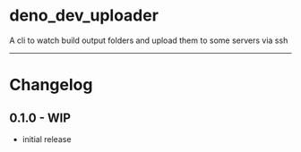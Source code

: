 # deno_dev_uploader

A cli to watch build output folders and upload them to some servers via ssh

---

# Changelog

## 0.1.0 - WIP

- initial release
